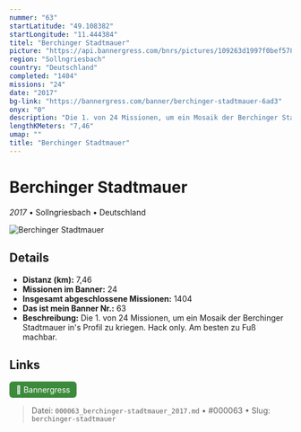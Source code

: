 ```yaml
---
nummer: "63"
startLatitude: "49.108382"
startLongitude: "11.444384"
titel: "Berchinger Stadtmauer"
picture: "https://api.bannergress.com/bnrs/pictures/109263d1997f0bef578efd3bf35cd29b"
region: "Sollngriesbach"
country: "Deutschland"
completed: "1404"
missions: "24"
date: "2017"
bg-link: "https://bannergress.com/banner/berchinger-stadtmauer-6ad3"
onyx: "0"
description: "Die 1. von 24 Missionen, um ein Mosaik der Berchinger Stadtmauer in's Profil zu kriegen.\nHack only. Am besten zu Fuß machbar."
lengthKMeters: "7,46"
umap: ""
title: "Berchinger Stadtmauer"
---
```

# Berchinger Stadtmauer

*2017* • Sollngriesbach • Deutschland

![Berchinger Stadtmauer](https://api.bannergress.com/bnrs/pictures/109263d1997f0bef578efd3bf35cd29b)

## Details
- **Distanz (km):** 7,46
- **Missionen im Banner:** 24
- **Insgesamt abgeschlossene Missionen:** 1404
- **Das ist mein Banner Nr.:** 63
- **Beschreibung:** Die 1. von 24 Missionen, um ein Mosaik der Berchinger Stadtmauer in's Profil zu kriegen.
Hack only. Am besten zu Fuß machbar.


## Links
<div style="margin-top: 0.5em;">
<a href="https://bannergress.com/banner/berchinger-stadtmauer-6ad3" target="_blank" style="display:inline-block;margin-right:8px;padding:6px 12px;background-color:#3c8b3c;color:white;text-decoration:none;border-radius:6px;">🔗 Bannergress</a>

</div>


> Datei: `000063_berchinger-stadtmauer_2017.md` • #000063 • Slug: `berchinger-stadtmauer`
